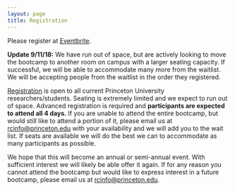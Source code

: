 ```yaml
---
layout: page
title: Registration
---
```


Please register at [Eventbrite](https://www.eventbrite.com/e/princeton-research-computing-bootcamp-tickets-49565867845).  

__Update 9/11/18:__ We have run out of space, but are actively looking to move the bootcamp to another room on campus with a larger seating capacity.  If successful, we will be able to accommodate many more from the waitlist.  We will be accepting people from the waitlist in the order they registered. 


[Registration](https://www.eventbrite.com/e/princeton-research-computing-bootcamp-tickets-49565867845) is open to all current Princeton University researchers/students.  Seating is extremely limited and we expect to run out of space.  Advanced registration is required and **participants are expected to attend all 4 days.**  If you are unable to attend the entire bootcamp, but would still like to attend a portion of it, please email us at [rcinfo@princeton.edu](mailto:rcinfo@princeton.edu) with your availability and we will add you to the wait list. If seats are available we will do the best we can to accommodate as many participants as possible.


We hope that this will become an annual or semi-annual event. With sufficient interest we will likely be able offer it again. If for any reason you cannot attend the bootcamp but would like to express interest in a future bootcamp, please email us at [rcinfo@princeton.edu](mailto:rcinfo@princeton.edu).
